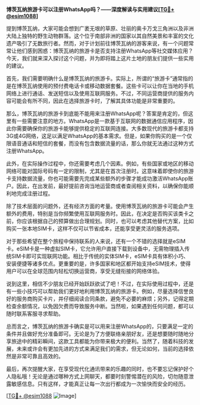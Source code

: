 **博茨瓦纳旅游卡可以注册WhatsApp吗？——深度解读与实用建议[[TG💪+ @esim1088](https://t.me/s/esim1088)]**

提到博茨瓦纳，大家可能会想到广袤无垠的草原、壮丽的奥卡万戈三角洲以及非洲大陆上独特的野生动物群落。这个位于南部非洲的国家以其自然美景和丰富的文化遗产吸引了无数旅行者。然而，对于计划前往博茨瓦纳的游客来说，有一个问题常常让他们感到困惑：博茨瓦纳的旅游卡是否支持注册WhatsApp等社交媒体应用？今天，我们就来深入探讨这个问题，并为即将踏上这片土地的朋友们提供一些实用的建议。

首先，我们需要明确什么是博茨瓦纳的旅游卡。实际上，所谓的“旅游卡”通常指的是在博茨瓦纳使用的预付费电话卡或移动数据套餐。这些卡可以让你在当地的手机网络上进行通话、发送短信以及使用互联网服务。不过，不同运营商提供的服务内容可能会有所不同，因此在选择旅游卡时，了解其具体功能是非常重要的。

那么，博茨瓦纳的旅游卡到底能不能用来注册WhatsApp呢？答案是肯定的，但这里有一些需要注意的地方。WhatsApp是一款基于互联网的数据通信应用程序，因此你需要确保你的旅游卡能够提供稳定的互联网连接。大多数现代的旅游卡都支持3G或4G网络，这足以满足WhatsApp的基本需求。但是，如果你购买的是一个仅限语音通话和短信的套餐，而没有包含数据流量的话，那么你就无法通过这种方式注册WhatsApp。

此外，在实际操作过程中，你还需要考虑几个因素。例如，有些国家或地区的移动网络可能对国际号码有一定的限制，尤其是在首次注册时。这意味着即使你的旅游卡支持数据流量，你也可能需要先完成某些额外的步骤才能成功激活WhatsApp账户。因此，在出发前，最好提前咨询当地运营商或者查阅相关资料，以确保你能顺利地完成注册过程。

除了技术层面的问题外，还有经济方面的考量。使用博茨瓦纳的旅游卡可能会产生额外的费用，特别是当你频繁使用互联网服务时。因此，在决定是否购买该类卡之前，你应该根据自己的预算做出合理规划。同时，也可以考虑其他替代方案，比如购买一张本地SIM卡，这样不仅可以节省成本，还能享受更灵活的服务选项。

对于那些希望在整个旅程中保持联系的人来说，还有一个不错的选择就是eSIM卡。eSIM卡是一种虚拟SIM卡，它允许用户直接下载到设备中，无需物理插入传统SIM卡即可实现联网功能。相比于传统的实体SIM卡，eSIM卡具有体积小巧、安装便捷等诸多优点。更重要的是，许多国家和地区都开始支持eSIM技术，使得用户可以在全球范围内轻松切换运营商，享受无缝衔接的网络体验。

说到这里，相信不少朋友已经开始跃跃欲试了吧！不过，在实际使用过程中，还是有一些小技巧可以帮助我们更好地利用博茨瓦纳的旅游卡。例如，尽量选择信誉良好的服务商购买卡片，并仔细阅读合同条款，避免不必要的麻烦；另外，记得定期检查余额情况，以免因欠费而导致服务中断。当然啦，如果遇到任何问题，都可以随时联系客服寻求帮助。

总而言之，博茨瓦纳的旅游卡确实是可以用来注册WhatsApp的，只要满足一定的条件并且做好充分准备即可。无论是为了方便联络亲朋好友，还是想要随时随地分享旅途中的精彩瞬间，这款工具都能为你带来极大的便利。当然了，随着科技的发展，未来或许会有更加先进的方式来满足我们的需求，但无论如何，当前的选择依然是非常可靠且高效的。

最后，再次提醒大家，在享受现代化通讯带来的乐趣的同时，也不要忘记保护好个人隐私哦！无论是通过哪种方式上网聊天，都要时刻警惕潜在的风险，切勿随意泄露敏感信息。只有这样，才能真正让每一次出行都成为一次愉快而安全的经历。

[[TG💪+ @esim1088](https://t.me/s/esim1088) ![Image](https://i.postimg.cc/4NQfJmqS/Snipaste-2025-05-13-00-14-12.png)]